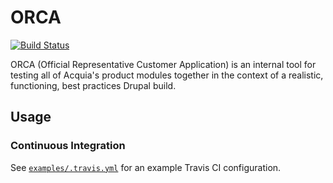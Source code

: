 # ORCA

[![Build Status](https://travis-ci.com/acquia/orca.svg?token=4PCFzKf7h5sERoLxCEJM&branch=master)](https://travis-ci.com/acquia/orca)

ORCA (Official Representative Customer Application) is an internal tool for testing all of Acquia's product modules together in the context of a realistic, functioning, best practices Drupal build.

## Usage

### Continuous Integration

See [`examples/.travis.yml`](../examples/.travis.yml) for an example Travis CI configuration.
